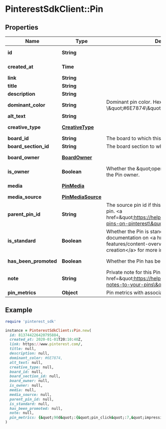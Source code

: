 # PinterestSdkClient::Pin

## Properties

| Name | Type | Description | Notes |
| ---- | ---- | ----------- | ----- |
| **id** | **String** |  | [optional][readonly] |
| **created_at** | **Time** |  | [optional][readonly] |
| **link** | **String** |  | [optional] |
| **title** | **String** |  | [optional] |
| **description** | **String** |  | [optional] |
| **dominant_color** | **String** | Dominant pin color. Hex number, e.g. \\\&quot;#6E7874\\\&quot;. | [optional] |
| **alt_text** | **String** |  | [optional] |
| **creative_type** | [**CreativeType**](CreativeType.md) |  | [optional][readonly] |
| **board_id** | **String** | The board to which this Pin belongs. | [optional] |
| **board_section_id** | **String** | The board section to which this Pin belongs. | [optional] |
| **board_owner** | [**BoardOwner**](BoardOwner.md) |  | [optional][readonly] |
| **is_owner** | **Boolean** | Whether the \&quot;operation user_account\&quot; is the Pin owner. | [optional][readonly] |
| **media** | [**PinMedia**](PinMedia.md) |  | [optional][readonly] |
| **media_source** | [**PinMediaSource**](PinMediaSource.md) |  | [optional] |
| **parent_pin_id** | **String** | The source pin id if this pin was saved from another pin. &lt;a href&#x3D;\&quot;https://help.pinterest.com/article/save-pins-on-pinterest\&quot;&gt;Learn more&lt;/a&gt;. | [optional] |
| **is_standard** | **Boolean** | Whether the Pin is standard or not. See documentation on &lt;a href&#x3D;\&quot;/docs/api-features/content-overview/\&quot;&gt;Changes to Pin creation&lt;/a&gt; for more information. | [optional] |
| **has_been_promoted** | **Boolean** | Whether the Pin has been promoted or not. | [optional][readonly] |
| **note** | **String** | Private note for this Pin. &lt;a href&#x3D;\&quot;https://help.pinterest.com/en/article/add-notes-to-your-pins\&quot;&gt;Learn more&lt;/a&gt;. | [optional] |
| **pin_metrics** | **Object** | Pin metrics with associated time intervals if any. | [optional] |

## Example

```ruby
require 'pinterest_sdk'

instance = PinterestSdkClient::Pin.new(
  id: 813744226420795884,
  created_at: 2020-01-01T20:10:40Z,
  link: https://www.pinterest.com/,
  title: null,
  description: null,
  dominant_color: #6E7874,
  alt_text: null,
  creative_type: null,
  board_id: null,
  board_section_id: null,
  board_owner: null,
  is_owner: null,
  media: null,
  media_source: null,
  parent_pin_id: null,
  is_standard: null,
  has_been_promoted: null,
  note: null,
  pin_metrics: {&quot;90d&quot;:{&quot;pin_click&quot;:7,&quot;impression&quot;:2,&quot;clickthrough&quot;:3},&quot;lifetime_metrics&quot;:{&quot;pin_click&quot;:7,&quot;impression&quot;:2,&quot;clickthrough&quot;:3,&quot;reaction&quot;:10,&quot;comment&quot;:2}}
)
```

